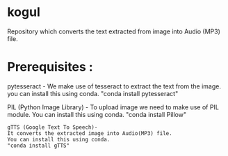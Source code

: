 # kogul
Repository which converts the text extracted from image into Audio (MP3) file.

# Prerequisites :
   pytesseract -
    We make use of tesseract to extract the text from the image.
    you can install this using conda.
    "conda install pytesseract"
  
   PIL (Python Image Library) -
   To upload image we need to make use of PIL module.
   You can install this using conda.
    "conda install Pillow"
   
    gTTS (Google Text To Speech)-
    It converts the extracted image into Audio(MP3) file.
    You can install this using conda.
    "conda install gTTS"
   
  

